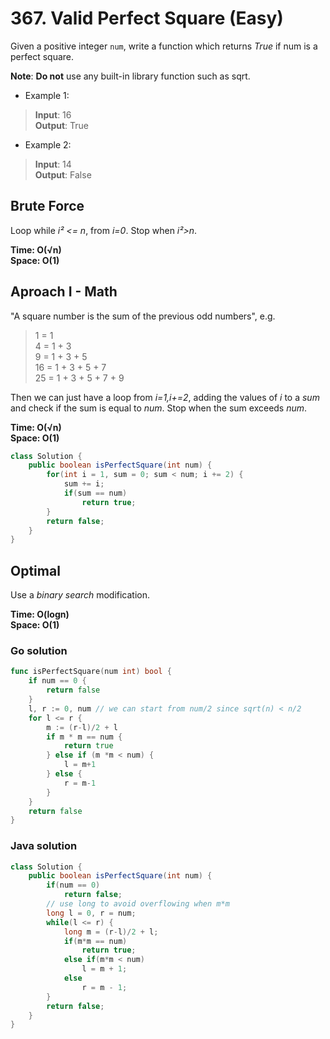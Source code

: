 # 367. Valid Perfect Square (Easy)

Given a positive integer `num`, write a function which returns *True* if num is a perfect square.

**Note**: **Do not** use any built-in library function such as sqrt.

- Example 1:
> **Input**: 16 <br>
> **Output**: True
- Example 2:
> **Input**: 14 <br>
> **Output**: False

## Brute Force
Loop while *i² <= n*, from *i=0*. Stop when *i²>n*.

**Time: O(√n) <br> Space: O(1)**

## Aproach I - Math
"A square number is the sum of the previous odd numbers", e.g.
> 1 = 1 <br>
> 4 = 1 + 3 <br>
> 9 = 1 + 3 + 5 <br>
> 16 = 1 + 3 + 5 + 7 <br>
> 25 = 1 + 3 + 5 + 7 + 9

Then we can just have a loop from *i=1,i+=2*, adding the values of *i* to a *sum* and check if the
sum is equal to *num*. Stop when the sum exceeds *num*.

**Time: O(√n)** <br> 
**Space: O(1)**

```java
class Solution {
    public boolean isPerfectSquare(int num) {
        for(int i = 1, sum = 0; sum < num; i += 2) {
            sum += i;
            if(sum == num)
                return true;
        }
        return false;
    }
}
```

## Optimal
Use a *binary search* modification.

**Time: O(logn) <br> Space: O(1)**

### Go solution
```go
func isPerfectSquare(num int) bool {
    if num == 0 {
        return false
    }
    l, r := 0, num // we can start from num/2 since sqrt(n) < n/2
    for l <= r {
        m := (r-l)/2 + l
        if m * m == num {
            return true
        } else if (m *m < num) {
            l = m+1
        } else {
            r = m-1
        }
    }
    return false
}
```
### Java solution
```java
class Solution {
    public boolean isPerfectSquare(int num) {
        if(num == 0)
            return false;
        // use long to avoid overflowing when m*m
        long l = 0, r = num;
        while(l <= r) {
            long m = (r-l)/2 + l;
            if(m*m == num)
                return true;
            else if(m*m < num)
                l = m + 1;
            else
                r = m - 1;
        }
        return false;
    }
}
```